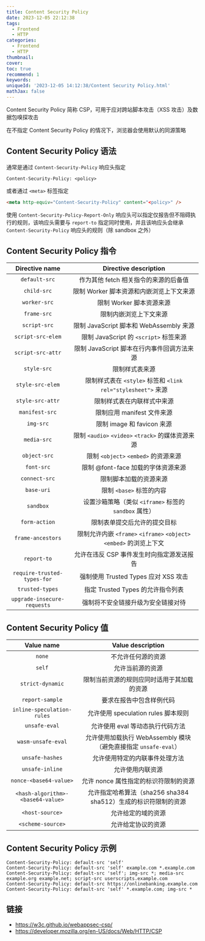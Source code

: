 ```yaml
---
title: Content Security Policy
date: 2023-12-05 22:12:38
tags:
  - Frontend
  - HTTP
categories:
  - Frontend
  - HTTP
thumbnail:
cover:
toc: true
recommend: 1
keywords:
uniqueId: '2023-12-05 14:12:38/Content Security Policy.html'
mathJax: false
---
```


Content Security Policy 简称 CSP，可用于应对跨站脚本攻击（XSS 攻击）及数据包嗅探攻击

在不指定 Content Security Policy 的情况下，浏览器会使用默认的同源策略

## Content Security Policy 语法

通常是通过 `Content-Security-Policy` 响应头指定

```HTTP
Content-Security-Policy: <policy>
```

或者通过 `<meta>` 标签指定

```html
<meta http-equiv="Content-Security-Policy" content="<policy>" />
```

使用 `Content-Security-Policy-Report-Only` 响应头可以指定仅报告但不阻碍执行的规则，该响应头需要与 `report-to` 指定同时使用，并且该响应头会继承 `Content-Security-Policy` 响应头的规则（除 sandbox 之外）

## Content Security Policy 指令

|       Directive name        |                  Directive description                  |
|:---------------------------:|:-------------------------------------------------------:|
|        `default-src`        |                 作为其他 fetch 相关指令的来源的后备值                  |
|         `child-src`         |                限制 Worker 脚本资源和内嵌浏览上下文来源                 |
|        `worker-src`         |                    限制 Worker 脚本资源来源                     |
|         `frame-src`         |                       限制内嵌浏览上下文来源                       |
|        `script-src`         |            限制 JavaScript 脚本和 WebAssembly 来源             |
|      `script-src-elem`      |             限制 JavaScript 的 `<script>` 标签来源             |
|      `script-src-attr`      |               限制 JavaScript 脚本在行内事件回调方法来源               |
|         `style-src`         |                         限制样式表来源                         |
|      `style-src-elem`       |    限制样式表在 `<style>` 标签和 `<link rel="stylesheet">` 来源    |
|      `style-src-attr`       |                      限制样式表在内联样式中来源                      |
|       `manifest-src`        |                   限制应用 manifest 文件来源                    |
|          `img-src`          |                  限制 image 和 favicon 来源                  |
|         `media-src`         |        限制 `<audio>` `<video>` `<track>` 的媒体资源来源         |
|        `object-src`         |              限制 `<object>` `<embed>` 的资源来源              |
|         `font-src`          |                 限制 @font-face 加载的字体资源来源                 |
|        `connect-src`        |                       限制脚本加载的资源来源                       |
|         `base-uri`          |                    限制 `<base>` 标签的内容                    |
|          `sandbox`          |         设置沙箱策略（类似 `<iframe>` 标签的 `sandbox` 属性）          |
|        `form-action`        |                     限制表单提交后允许的提交目标                      |
|      `frame-ancestors`      | 限制允许内嵌 `<frame>` `<iframe>` `<object>` `<embed>` 的浏览上下文 |
|         `report-to`         |                 允许在违反 CSP 事件发生时向指定源发送报告                 |
| `require-trusted-types-for` |              强制使用 Trusted Types 应对 XSS 攻击               |
|       `trusted-types`       |                指定 Trusted Types 的允许指令列表                 |
| `upgrade-insecure-requests` |                    强制将不安全链接升级为安全链接对待                    |

## Content Security Policy 值

|            Value name             |               Value description               |
|:---------------------------------:|:---------------------------------------------:|
|              `none`               |                   不允许任何源的资源                   |
|              `self`               |                   允许当前源的资源                    |
|         `strict-dynamic`          |             限制当前资源的规则应同时适用于其加载的资源             |
|          `report-sample`          |                 要求在报告中包含样例代码                  |
|    `inline-speculation-rules`     |          允许使用 speculation rules 脚本规则          |
|           `unsafe-eval`           |              允许使用 eval 等动态执行代码方法              |
|        `wasm-unsafe-eval`         | 允许使用加载执行 WebAssembly 模块（避免直接指定 `unsafe-eval`） |
|          `unsafe-hashes`          |                允许使用特定的内联事件处理方法                |
|          `unsafe-inline`          |                   允许使用内联资源                    |
|      `nonce-<base64-value>`       |            允许 nonce 属性指定的标识符限制的资源             |
| `<hash-algorithm>-<base64-value>` |   允许指定哈希算法（sha256 sha384 sha512）生成的标识符限制的资源   |
|          `<host-source>`          |                   允许给定的域的资源                   |
|         `<scheme-source>`         |                   允许给定协议的资源                   |

## Content Security Policy 示例

```HTTP
Content-Security-Policy: default-src 'self'
Content-Security-Policy: default-src 'self' example.com *.example.com
Content-Security-Policy: default-src 'self'; img-src *; media-src example.org example.net; script-src userscripts.example.com
Content-Security-Policy: default-src https://onlinebanking.example.com
Content-Security-Policy: default-src 'self' *.example.com; img-src *
```

## 链接

* <https://w3c.github.io/webappsec-csp/>
* <https://developer.mozilla.org/en-US/docs/Web/HTTP/CSP>
